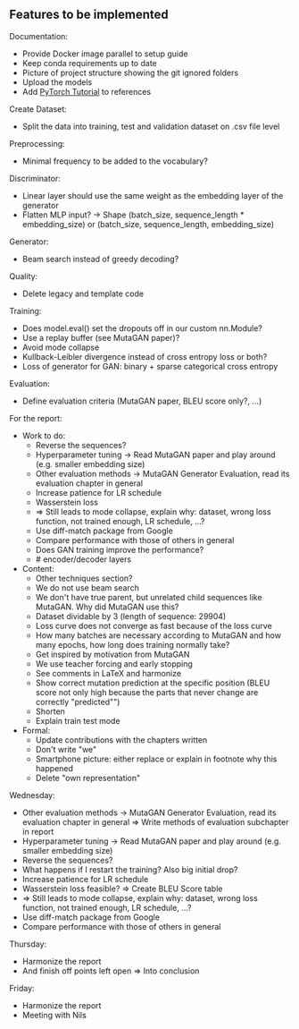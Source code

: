## Features to be implemented

Documentation:
- Provide Docker image parallel to setup guide
- Keep conda requirements up to date
- Picture of project structure showing the git ignored folders
- Upload the models
- Add [PyTorch Tutorial](https://github.com/aladdinpersson/Machine-Learning-Collection) to references

Create Dataset:
- Split the data into training, test and validation dataset on .csv file level

Preprocessing:
- Minimal frequency to be added to the vocabulary?

Discriminator:
- Linear layer should use the same weight as the embedding layer of the generator
- Flatten MLP input? -> Shape (batch_size, sequence_length * embedding_size) or (batch_size, sequence_length, embedding_size)

Generator:
- Beam search instead of greedy decoding?

Quality:
- Delete legacy and template code

Training:
- Does model.eval() set the dropouts off in our custom nn.Module?
- Use a replay buffer (see MutaGAN paper)?
- Avoid mode collapse
- Kullback-Leibler divergence instead of cross entropy loss or both?
- Loss of generator for GAN: binary + sparse categorical cross entropy

Evaluation:
- Define evaluation criteria (MutaGAN paper, BLEU score only?, ...)

For the report:
- Work to do:
  - Reverse the sequences?
  - Hyperparameter tuning -> Read MutaGAN paper and play around (e.g. smaller embedding size)
  - Other evaluation methods -> MutaGAN Generator Evaluation, read its evaluation chapter in general
  - Increase patience for LR schedule
  - Wasserstein loss
  - => Still leads to mode collapse, explain why: dataset, wrong loss function, not trained enough, LR schedule, ...?
  - Use diff-match package from Google
  - Compare performance with those of others in general
  - Does GAN training improve the performance?
  - \# encoder/decoder layers
- Content:
  - Other techniques section?
  - We do not use beam search
  - We don't have true parent, but unrelated child sequences like MutaGAN. Why did MutaGAN use this?
  - Dataset dividable by 3 (length of sequence: 29904)
  - Loss curve does not converge as fast because of the loss curve
  - How many batches are necessary according to MutaGAN and how many epochs, how long does training normally take?
  - Get inspired by motivation from MutaGAN
  - We use teacher forcing and early stopping
  - See comments in LaTeX and harmonize
  - Show correct mutation prediction at the specific position (BLEU score not only high because the parts that never change are correctly "predicted"")
  - Shorten
  - Explain train test mode
- Formal:
  - Update contributions with the chapters written
  - Don't write "we"
  - Smartphone picture: either replace or explain in footnote why this happened
  - Delete "own representation"

Wednesday:
- Other evaluation methods -> MutaGAN Generator Evaluation, read its evaluation chapter in general
=> Write methods of evaluation subchapter in report
- Hyperparameter tuning -> Read MutaGAN paper and play around (e.g. smaller embedding size)
- Reverse the sequences?
- What happens if I restart the training? Also big initial drop?
- Increase patience for LR schedule
- Wasserstein loss feasible?
=> Create BLEU Score table
- => Still leads to mode collapse, explain why: dataset, wrong loss function, not trained enough, LR schedule, ...?
- Use diff-match package from Google
- Compare performance with those of others in general

Thursday:
- Harmonize the report
- And finish off points left open => Into conclusion

Friday:
- Harmonize the report
- Meeting with Nils
